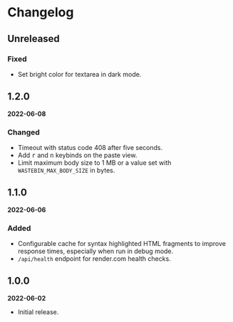 # Changelog

## Unreleased

### Fixed

- Set bright color for textarea in dark mode.


## 1.2.0

**2022-06-08**

### Changed

- Timeout with status code 408 after five seconds.
- Add <kbd>r</kbd> and <kbd>n</kbd> keybinds on the paste view.
- Limit maximum body size to 1 MB or a value set with `WASTEBIN_MAX_BODY_SIZE`
  in bytes.


## 1.1.0

**2022-06-06**

### Added

- Configurable cache for syntax highlighted HTML fragments to improve response
  times, especially when run in debug mode.
- `/api/health` endpoint for render.com health checks.


## 1.0.0

**2022-06-02**

- Initial release.
